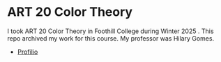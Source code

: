 # ART 20 Color Theory
I took ART 20 Color Theory in Foothill College during Winter 2025 . This repo archived my work for this course. My professor was Hilary Gomes.
* [Profilio](https://docs.google.com/presentation/d/1CpInb_zReISycFL6uzxHDiZ7PLJ-q9VMyf4OeLbN0fY/edit?usp=sharing)
